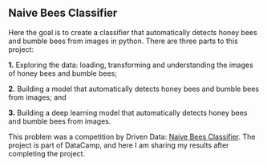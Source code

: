 ## Naive Bees Classifier

Here the goal is to create a classifier that automatically detects honey bees and bumble bees from images in python. There are three parts to this project:

**1.** Exploring the data: loading, transforming and understanding the images of honey bees and bumble bees;

**2.** Building a model that automatically detects honey bees and bumble bees from images; and

**3.** Building a deep learning model that automatically detects honey bees and bumble bees from images.

This problem was a competition by Driven Data: [Naive Bees Classifier](https://www.drivendata.org/competitions/8/). 
The project is part of DataCamp, and here I am sharing my results after completing the project.
